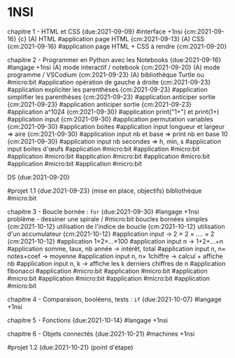 # 1NSI


chapitre 1 - HTML et CSS {due:2021-09-09} #interface +1nsi {cm:2021-09-16} {c}
    (A) HTML 
    #application page HTML {cm:2021-09-13}
    (A) CSS {cm:2021-09-16}
    #application page HTML + CSS à rendre {cm:2021-09-20}


chapitre 2 - Programmer en Python avec les Notebooks {due:2021-09-16} #langage +1nsi 
    (A) mode interactif / notebook {cm:2021-09-20}
    (A) mode programme / VSCodium {cm:2021-09-23}
    (A) bibliothèque Turtle ou #micro:bit
    #application opération de gauche à droite {cm:2021-09-23}
    #application expliciter les parenthèses  {cm:2021-09-23}
    #application simplifier les parenthèses {cm:2021-09-23}
    #application anticiper sortie {cm:2021-09-23}
    #application anticiper sortie {cm:2021-09-23}
    #application a^1024 {cm:2021-09-30}
    #application print("1+") et print(1+)
    #application input {cm:2021-09-30}
    #application permutation variables {cm:2021-09-30}
    #application boites
    #application input longueur et largeur => aire {cm:2021-09-30}
    #application input nb et base => print nb en base 10 {cm:2021-09-30}
    #application input nb secondes => h, min, s
    #application input boites d'œufs
    #application #micro:bit 
    #application #micro:bit 
    #application #micro:bit 
    #application #micro:bit 
    #application #micro:bit 
    #application #micro:bit 
    #application #micro:bit 


DS {due:2021-09-20}


#projet 1.1 {due:2021-09-23} (mise en place, objectifs)
    bibliothèque #micro:bit


chapitre 3 - Boucle bornée : `for` {due:2021-09-30} #langage +1nsi 
    problème - dessiner une spirale / #micro:bit 
    boucles bornées simples {cm:2021-10-12}
    utilisation de l'indice de boucle {cm:2021-10-12}
    utilisation d'un accumulateur {cm:2021-10-12}
    #application input -> 2 × 2 × .... × 2 {cm:2021-10-12}
    #application 1×2×...×100
    #application input n -> 1+2+...+n
    #application somme, taux, nb année -> intérêt, total
    #application input n, n× notes+coef -> moyenne
    #application input n, n× 1chiffre -> calcul + affiche nb
    #application input n, k -> affiche les k derniers chiffres de n
    #application fibonacci
    #application #micro:bit 
    #application #micro:bit 
    #application #micro:bit 
    #application #micro:bit 
    #application #micro:bit 
    #application #micro:bit 


chapitre 4 - Comparaison, booléens, tests : `if` {due:2021-10-07} #langage +1nsi 


chapitre 5 - Fonctions {due:2021-10-14} #langage +1nsi 



chapitre 6 - Objets connectés {due:2021-10-21} #machines +1nsi 


#projet 1.2 {due:2021-10-21} (point d'étape)